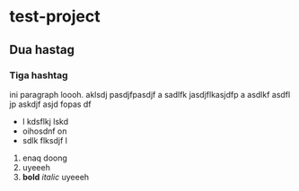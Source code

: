# test-project
## Dua hastag
### Tiga hashtag

ini paragraph loooh. aklsdj pasdjfpasdjf a
sadlfk jasdjflkasjdfp a
asdlkf asdfl jp askdjf asjd fopas df

- l kdsflkj lskd
- oihosdnf on 
- sdlk flksdjf l

1. enaq doong
2. uyeeeh
3. **bold** *italic* uyeeeh
